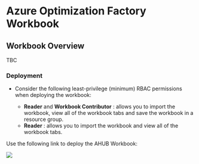 # Azure Optimization Factory Workbook

## Workbook Overview
TBC


### Deployment
* Consider the following least-privilege (minimum) RBAC permissions when deploying the workbook:

  * **Reader** and **Workbook Contributor** : allows you to import the workbook, view all of the workbook tabs and save the workbook in a resource group.
  * **Reader** : allows you to import the workbook and view all of the workbook tabs.

Use the following link to deploy the AHUB Workbook:

   <a href="https://portal.azure.com/#create/Microsoft.Template/uri/https%3A%2F%2Fraw.githubusercontent.com%2Farthurclares%2FWAFOptimizationFactory%2Fmain%2Fworkbook%2Fazuredeploy.json" target="_blank"><img src="https://aka.ms/deploytoazurebutton"/></a>

